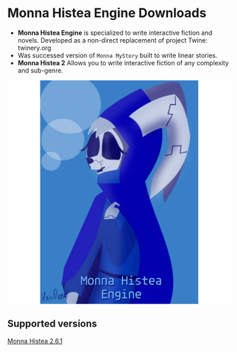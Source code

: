 # Monna Histea Engine Downloads

* __Monna Histea Engine__ is specialized to write interactive fiction and novels. Developed as a non-direct replacement of project Twine: twinery.org
* Was successed version of `Monna MyStory` built to write linear stories.
* __Monna Histea 2__ Allows you to write interactive fiction of any complexity and sub-genre.

![Logo](./logo.webp)

## Supported versions
[Monna Histea 2.6.1](https://ouo.io/UisIv2)